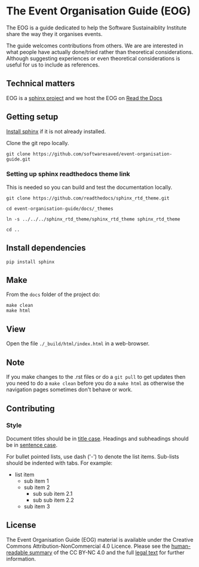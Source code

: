 # The Event Organisation Guide (EOG)
The EOG is a guide dedicated to help the Software Sustainaiblity Institute share the way they it organises events.

The guide welcomes contributions from others. We are are interested in what people have actually done/tried rather than theoretical considerations. Although suggesting experiences or even theoretical considerations is useful for us to include as references. 

## Technical matters
EOG is a [sphinx project](www.sphinx-doc.org) and we host the EOG on [Read the Docs](https://event-organisation-guide.readthedocs.io/)

## Getting setup
[Install sphinx](http://www.sphinx-doc.org/en/master/usage/installation.html) if it is not already installed.

Clone the git repo locally.

`git clone https://github.com/softwaresaved/event-organisation-guide.git`

### Setting up sphinx readthedocs theme link
This is needed so you can build and test the documentation locally.

`git clone https://github.com/readthedocs/sphinx_rtd_theme.git`

`cd event-organisation-guide/docs/_themes`

`ln -s ../../../sphinx_rtd_theme/sphinx_rtd_theme sphinx_rtd_theme`

`cd ..`

## Install dependencies

`pip install sphinx`

## Make
From the `docs` folder of the project do:

```
make clean
make html
```

## View

Open the file `./_build/html/index.html` in a web-browser.

## Note

If you make changes to the .rst files or do a `git pull` to get updates then you need to do a `make clean` before you do a `make html` as otherwise the navigation pages sometimes don't behave or work. 

## Contributing

### Style
Document titles should be in [title case](https://grammar.yourdictionary.com/capitalization/rules-for-capitalization-in-titles.html). Headings and subheadings should be in [sentence case](https://proofreadmyessay.co.uk/writing-tips/title-case-sentence-case-headings/).

For bullet pointed lists, use dash ('-') to denote the list items. Sub-lists should be indented with tabs. For example:
- list item
  - sub item 1
  - sub item 2
    - sub sub item 2.1
     - sub sub item 2.2
  - sub item 3

## License

The Event Organisation Guide (EOG) material is available under the Creative Commons Attribution-NonCommercial 4.0 Licence. Please see the [human-readable summary](https://creativecommons.org/licenses/by-nc/4.0/) of the CC BY-NC 4.0 and the full [legal text](https://creativecommons.org/licenses/by-nc/4.0/legalcode) for further information.
